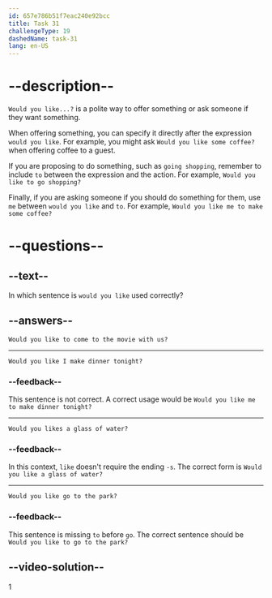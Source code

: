 ```yaml
---
id: 657e786b51f7eac240e92bcc
title: Task 31
challengeType: 19
dashedName: task-31
lang: en-US
---
```


# --description--

`Would you like...?` is a polite way to offer something or ask someone if they want something.

When offering something, you can specify it directly after the expression `would you like`. For example, you might ask `Would you like some coffee?` when offering coffee to a guest.

If you are proposing to do something, such as `going shopping`, remember to include `to` between the expression and the action. For example, `Would you like to go shopping?`

Finally, if you are asking someone if you should do something for them, use `me` between `would you like` and `to`. For example, `Would you like me to make some coffee?`

# --questions--

## --text--

In which sentence is `would you like` used correctly?

## --answers--

`Would you like to come to the movie with us?`

---

`Would you like I make dinner tonight?`

### --feedback--

This sentence is not correct. A correct usage would be `Would you like me to make dinner tonight?`

---

`Would you likes a glass of water?`

### --feedback--

In this context, `like` doesn't require the ending `-s`. The correct form is `Would you like a glass of water?`

---

`Would you like go to the park?`

### --feedback--

This sentence is missing `to` before `go`. The correct sentence should be `Would you like to go to the park?`

## --video-solution--

1
